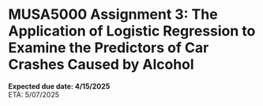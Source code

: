 # MUSA5000 Assignment 3: The Application of Logistic Regression to Examine the Predictors of Car Crashes Caused by Alcohol


**Expected due date: 4/15/2025** </br>
ETA: 5/07/2025
